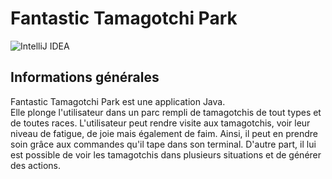 # Fantastic Tamagotchi Park

![IntelliJ IDEA](https://img.shields.io/badge/IntelliJIDEA-000000.svg?style=for-the-badge&logo=intellij-idea&logoColor=white)

## Informations générales

Fantastic Tamagotchi Park est une application Java. <br>
Elle plonge l'utilisateur dans un parc rempli de tamagotchis de tout types et de toutes races.
L'utilisateur peut rendre visite aux tamagotchis, voir leur niveau de fatigue, de joie mais également de faim.
Ainsi, il peut en prendre soin grâce aux commandes qu'il tape dans son terminal. 
D'autre part, il lui est possible de voir les tamagotchis dans plusieurs situations et de générer des actions.
